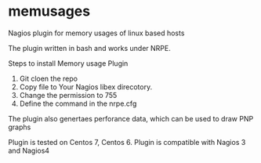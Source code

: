 # memusages
Nagios plugin for memory usages of linux based hosts


The plugin written in bash and works under NRPE.

 Steps to install Memory usage Plugin
 1) Git cloen the repo
 2) Copy file to Your Nagios libex direcotory.
 3) Change the permission to 755
 4) Define the command in the nrpe.cfg
 
 
 The plugin also genertaes perforance data, which can be used to draw PNP graphs
 
 Plugin is tested on Centos 7, Centos 6. Plugin is compatible with Nagios 3 and Nagios4 
